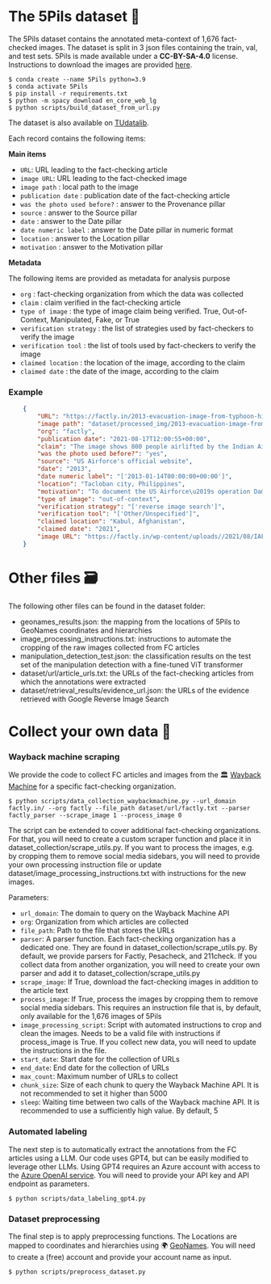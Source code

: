 # The 5Pils dataset 📸

The 5Pils dataset contains the annotated meta-context of 1,676 fact-checked images. The dataset is split in 3 json files containing  the train, val, and test sets.
5Pils is made available under a **CC-BY-SA-4.0** license. Instructions to download the images are provided [here](https://github.com/UKPLab/5pils/blob/main/README.md#usage---dataset). 

```
$ conda create --name 5Pils python=3.9
$ conda activate 5Pils
$ pip install -r requirements.txt
$ python -m spacy download en_core_web_lg
$ python scripts/build_dataset_from_url.py
```

The dataset is also available on [TUdatalib](https://tudatalib.ulb.tu-darmstadt.de/handle/tudatalib/4317).

Each record contains the following items: 

**Main items**

- `URL`: URL leading to the fact-checking article
- `image URL`: URL leading to the fact-checked image
- `image path` : local path to the image
- `publication date` : publication date of the fact-checking article
- `was the photo used before?` : answer to the Provenance pillar
- `source` : answer to the Source pillar
- `date` : answer to the Date pillar
- `date numeric label` : answer to the Date pillar in numeric format
- `location` : answer to the Location pillar
- `motivation` : answer to the Motivation pillar

**Metadata**

The following items are provided as metadata for analysis purpose
- `org` : fact-checking organization from which the data was collected
- `claim` : claim verified in the fact-checking article
- `type of image` : the type of image claim being verified. True, Out-of-Context, Manipulated, Fake, or True
- `verification strategy` : the list of strategies used by fact-checkers to verify the image
- `verification tool` : the list of tools used by fact-checkers to verify the image
- `claimed location` : the location of the image, according to the claim
- `claimed date` : the date of the image, according to the claim


### Example

````json
    {
        "URL": "https://factly.in/2013-evacuation-image-from-typhoon-hit-philippines-is-passed-off-as-iaf-airlifting-800-people-from-kabul",
        "image path": "dataset/processed_img/2013-evacuation-image-from-typhoon-hit-philippines-is-passed-off-as-iaf-airlifting-800-people-from-kabul.png",
        "org": "factly",
        "publication date": "2021-08-17T12:00:55+00:00",
        "claim": "The image shows 800 people airlifted by the Indian Air Force from Kabul.",
        "was the photo used before?": "yes",
        "source": "US Airforce's official website",
        "date": "2013",
        "date numeric label": "['2013-01-14T00:00:00+00:00']",
        "location": "Tacloban city, Philippines",
        "motivation": "To document the US Airforce\u2019s operation Damayan evacuation in 2013",
        "type of image": "out-of-context",
        "verification strategy": "['reverse image search']",
        "verification tool": "['Other/Unspecified']",
        "claimed location": "Kabul, Afghanistan",
        "claimed date": "2021",
        "image URL": "https://factly.in/wp-content/uploads//2021/08/IAF-Airlift-Afghanistan-FB-Post.jpg"
    }

````

# Other files  🗃️

The following other files can be found in the dataset folder:

- geonames_results.json: the mapping from the locations of 5Pils to GeoNames coordinates and hierarchies
- image_processing_instructions.txt: instructions to automate the cropping of the raw images collected from FC articles
- manipulation_detection_test.json: the classification results on the test set of the manipulation detection with a fine-tuned ViT transformer
- dataset/url/article_urls.txt: the URLs of the fact-checking articles from which the annotations were extracted 
- dataset/retrieval_results/evidence_url.json: the URLs of the evidence retrieved with Google Reverse Image Search

# Collect your own data 🔎

### Wayback machine scraping
We provide the code to collect FC articles and images from the 🏛️ [Wayback Machine](https://web.archive.org/) for a specific fact-checking organization. 

```
$ python scripts/data_collection_waybackmachine.py --url_domain factly.in/ --org factly --file_path dataset/url/factly.txt --parser factly_parser --scrape_image 1 --process_image 0
```

The script can be extended to cover additional fact-checking organizations. For that, you will need to create a custom scraper function and place it in dataset_collection/scrape_utils.py. If you want to process the images, e.g. by cropping them to remove social media sidebars, you will need to provide your own processing instruction file or update dataset/image_processing_instructions.txt with instructions for the new images.

Parameters:

- `url_domain`: The domain to query on the Wayback Machine API
- `org`: Organization from which articles are collected
- `file_path`: Path to the file that stores the URLs
- `parser`: A parser function. Each fact-checking organization has a dedicated one. They are found in dataset_collection/scrape_utils.py. By default, we provide parsers for Factly, Pesacheck, and 211check. If you collect data from another organization, you will need to create your own parser and add it to dataset_collection/scrape_utils.py
- `scrape_image`: If True, download the fact-checking images in addition to the article text
- `process_image`: If True, process the images by cropping them to remove social media sidebars. This requires an instruction file that is, by default, only available for the 1,676 images of 5Pils
- `image_processing_script`: Script with automated instructions to crop and clean the images. Needs to be a valid file with instructions if process_image is True. If you collect new data, you will need to update the instructions in the file.
- `start_date`: Start date for the collection of URLs
- `end_date`: End date for the collection of URLs
- `max_count`: Maximum number of URLs to collect
- `chunk_size`: Size of each chunk to query the Wayback Machine API. It is not recommended to set it higher than 5000
- `sleep`: Waiting time between two calls of the Wayback machine API. It is recommended to use a sufficiently high value. By default, 5

### Automated labeling
The next step is to automatically extract the annotations from the FC articles using a LLM. Our code uses GPT4, but can be easily modified to leverage other LLMs. Using GPT4 requires an Azure account with access to the [Azure OpenAI service](https://learn.microsoft.com/en-us/azure/ai-services/openai/overview). You will need to provide your API key and API endpoint as parameters.

```
$ python scripts/data_labeling_gpt4.py
```

### Dataset preprocessing

The final step is to apply preprocessing functions.
The Locations  are mapped to coordinates and hierarchies using 🌍 [GeoNames](https://www.geonames.org/). You will need to create a (free) account and provide your account name as input.

```
$ python scripts/preprocess_dataset.py
```
